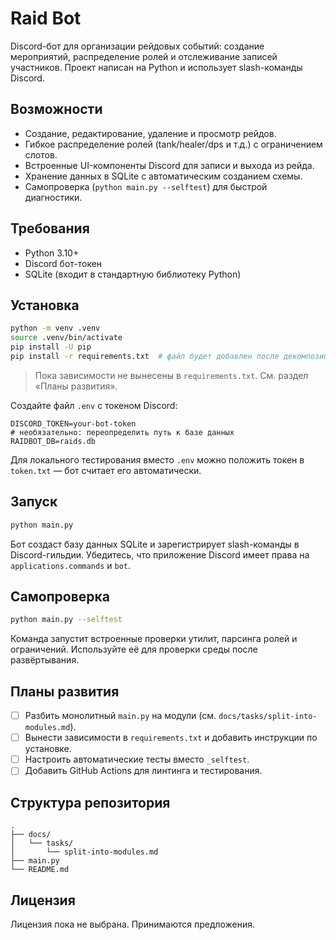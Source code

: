 # Raid Bot

Discord-бот для организации рейдовых событий: создание мероприятий, распределение ролей и отслеживание записей участников. Проект написан на Python и использует slash-команды Discord.

## Возможности

- Создание, редактирование, удаление и просмотр рейдов.
- Гибкое распределение ролей (tank/healer/dps и т.д.) с ограничением слотов.
- Встроенные UI-компоненты Discord для записи и выхода из рейда.
- Хранение данных в SQLite с автоматическим созданием схемы.
- Самопроверка (`python main.py --selftest`) для быстрой диагностики.

## Требования

- Python 3.10+
- Discord бот-токен
- SQLite (входит в стандартную библиотеку Python)

## Установка

```bash
python -m venv .venv
source .venv/bin/activate
pip install -U pip
pip install -r requirements.txt  # файл будет добавлен после декомпозиции
```

> Пока зависимости не вынесены в `requirements.txt`. См. раздел «Планы развития».

Создайте файл `.env` с токеном Discord:

```env
DISCORD_TOKEN=your-bot-token
# необязательно: переопределить путь к базе данных
RAIDBOT_DB=raids.db
```

Для локального тестирования вместо `.env` можно положить токен в `token.txt` — бот считает его автоматически.

## Запуск

```bash
python main.py
```

Бот создаст базу данных SQLite и зарегистрирует slash-команды в Discord-гильдии. Убедитесь, что приложение Discord имеет права на `applications.commands` и `bot`.

## Самопроверка

```bash
python main.py --selftest
```

Команда запустит встроенные проверки утилит, парсинга ролей и ограничений. Используйте её для проверки среды после развёртывания.

## Планы развития

- [ ] Разбить монолитный `main.py` на модули (см. `docs/tasks/split-into-modules.md`).
- [ ] Вынести зависимости в `requirements.txt` и добавить инструкции по установке.
- [ ] Настроить автоматические тесты вместо `_selftest`.
- [ ] Добавить GitHub Actions для линтинга и тестирования.

## Структура репозитория

```
.
├── docs/
│   └── tasks/
│       └── split-into-modules.md
├── main.py
└── README.md
```

## Лицензия

Лицензия пока не выбрана. Принимаются предложения.
